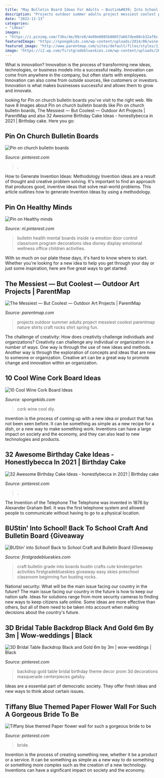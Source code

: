 ```yaml
---
title: "May Bulletin Board Ideas For Adults ~ Bustin&#039; Into School! Back To School Craft And Bulletin Board {giveaway"
description: "Projects outdoor summer adults project messiest coolest parentmap nature shirts craft rocks shirt spring fun"
date: "2022-11-13"
categories:
- "ideas"
images:
- "https://i.pinimg.com/736x/4e/09/e0/4e09e0085b80657a667dee88cb32af8c.jpg"
featuredImage: "https://spongekids.com/wp-content/uploads/2014/06/wine-cork-board/6-diy-wine-cork-board-ideas.jpg"
featured_image: "http://www.parentmap.com/sites/default/files/styles/1180x660_scaled_cropped/public/2019-05/Nature-Tie-Dye-Shirts-These-t-shirt-designs-were-made-from-rocks-leaves-twigs-other-things-found-in-nature.-This-is-a-fun-spring-or-summer-art-activity-craft-for-kids-or-for-adults_1.jpg?itok=DNZiMD3d"
image: "https://i2.wp.com/firstgradeblueskies.com/wp-content/uploads/2014/07/back-to-school-craft.png?fit=712%2C450&amp;ssl=1"
---
```



What is innovation?
Innovation is the process of transforming new ideas, technologies, or business models into a successful reality. Innovation can come from anywhere in the company, but often starts with employees. Innovation can also come from outside sources, like customers or investors. Innovation is what makes businesses successful and allows them to grow and innovate.

	

		
looking for Pin on church bulletin boards you've visit to the right web. We have 8 Images about Pin on church bulletin boards like Pin on church bulletin boards, The Messiest — But Coolest — Outdoor Art Projects | ParentMap and also 32 Awesome Birthday Cake Ideas - honestlybecca in 2021 | Birthday cake. Here you go:
		
    
## Pin On Church Bulletin Boards

<img loading=lazy src="https://i.pinimg.com/736x/c4/e0/f6/c4e0f680107b2e62dcb094a1af8ede7f--church-bulletin-boards.jpg" onerror="this.onerror=null;this.src='https://tse4.mm.bing.net/th?id=OIP.Fxy4_kYHq5nuHnWYpQVe4AHaFj&amp;pid=15.1';" alt="Pin on church bulletin boards">

_Source: pinterest.com_

>. 

	

How to Generate Invention Ideas: Methodology
Invention ideas are a result of thought and creative problem solving. It's important to find an approach that produces good, inventive ideas that solve real-world problems. This article outlines how to generate Invention Ideas by using a methodology.

    
## Pin On Healthy Minds

<img loading=lazy src="https://i.pinimg.com/736x/7d/eb/95/7deb95e42e9b2427a61bcb357ffee719.jpg" onerror="this.onerror=null;this.src='https://tse4.mm.bing.net/th?id=OIP.vkZ9WRQp6sUNkAO8lL1jXwHaNK&amp;pid=15.1';" alt="Pin on Healthy minds">

_Source: nl.pinterest.com_

>bulletin health mental boards inside ra emotion door control classroom program decorations idea disney display emotional wellness office children activities. 

	

With so much on our plate these days, it's hard to know where to start. Whether you're looking for a new idea to help you get through your day or just some inspiration, here are five great ways to get started: 

    
## The Messiest — But Coolest — Outdoor Art Projects | ParentMap

<img loading=lazy src="http://www.parentmap.com/sites/default/files/styles/1180x660_scaled_cropped/public/2019-05/Nature-Tie-Dye-Shirts-These-t-shirt-designs-were-made-from-rocks-leaves-twigs-other-things-found-in-nature.-This-is-a-fun-spring-or-summer-art-activity-craft-for-kids-or-for-adults_1.jpg?itok=DNZiMD3d" onerror="this.onerror=null;this.src='https://tse3.mm.bing.net/th?id=OIP.jU_BhQ67HMbUQ5yvGZ78zgHaEJ&amp;pid=15.1';" alt="The Messiest — But Coolest — Outdoor Art Projects | ParentMap">

_Source: parentmap.com_

>projects outdoor summer adults project messiest coolest parentmap nature shirts craft rocks shirt spring fun. 

	

The challenge of creativity: How does creativity challenge individuals and organizations?
Creativity can challenge any individual or organization in a number of ways. One way is through the use of new ideas and methods. Another way is through the exploration of concepts and ideas that are new to someone or organization. Creative art can be a great way to promote change and innovation within an organization.

    
## 10 Cool Wine Cork Board Ideas

<img loading=lazy src="https://spongekids.com/wp-content/uploads/2014/06/wine-cork-board/6-diy-wine-cork-board-ideas.jpg" onerror="this.onerror=null;this.src='https://tse4.mm.bing.net/th?id=OIP.kghqnlfSOBajVZ1Li5ADtAHaKc&amp;pid=15.1';" alt="10 Cool Wine Cork Board Ideas">

_Source: spongekids.com_

>cork wine cool diy. 

	

invention is the process of coming up with a new idea or product that has not been seen before. It can be something as simple as a new recipe for a dish, or a new way to make something work. Inventions can have a large impact on society and the economy, and they can also lead to new technologies and products.

    
## 32 Awesome Birthday Cake Ideas - Honestlybecca In 2021 | Birthday Cake

<img loading=lazy src="https://i.pinimg.com/736x/4e/09/e0/4e09e0085b80657a667dee88cb32af8c.jpg" onerror="this.onerror=null;this.src='https://tse3.mm.bing.net/th?id=OIP.P48iqb9Dzjer7GWmCIalZAHaLH&amp;pid=15.1';" alt="32 Awesome Birthday Cake Ideas - honestlybecca in 2021 | Birthday cake">

_Source: pinterest.com_

>. 

	

The Invention of the Telephone
The Telephone was invented in 1876 by Alexander Graham Bell. It was the first telephone system and allowed people to communicate without having to go to a physical location.

    
## BUStin&#039; Into School! Back To School Craft And Bulletin Board {Giveaway

<img loading=lazy src="https://i2.wp.com/firstgradeblueskies.com/wp-content/uploads/2014/07/back-to-school-craft.png?fit=712%2C450&amp;ssl=1" onerror="this.onerror=null;this.src='https://tse1.mm.bing.net/th?id=OIP.KeknJX6jobK7j8Z2_EqPjAHaEr&amp;pid=15.1';" alt="BUStin&#039; into School! Back to School Craft and Bulletin Board {Giveaway">

_Source: firstgradeblueskies.com_

>craft bulletin grade into boards bustin crafts cute kindergarten activities firstgradeblueskies giveaway easy skies preschool classroom beginning fun busting rocks. 

	

National security: What will be the main issue facing our country in the future?
The main issue facing our country in the future is how to keep our nation safe. Ideas for solutions range from more security cameras to finding new ways to keep citizens safe online. Some ideas are more effective than others, but all of them need to be taken into account when making decisions about the country's future.

    
## 3D Bridal Table Backdrop Black And Gold 6m By 3m | Wow-weddings | Black

<img loading=lazy src="https://i.pinimg.com/736x/00/68/2d/00682da5e3d86f6cf4d134b1988c55c4.jpg" onerror="this.onerror=null;this.src='https://tse3.mm.bing.net/th?id=OIP.hy0PRSWXNItP-Q67nlo4ngHaJ3&amp;pid=15.1';" alt="3D Bridal Table Backdrop Black and Gold 6m by 3m | wow-weddings | Black">

_Source: pinterest.com_

>backdrop gold table bridal birthday theme decor prom 3d decorations masquerade centerpieces gatsby. 

	

Ideas are a essential part of democratic society. They offer fresh ideas and new ways to think about certain issues. 

    
## Tiffany Blue Themed Paper Flower Wall For Such A Gorgeous Bride To Be

<img loading=lazy src="https://i.pinimg.com/736x/31/a2/bd/31a2bd9098e145abf495caddd705700f.jpg" onerror="this.onerror=null;this.src='https://tse2.mm.bing.net/th?id=OIP.Q5DhhuVMgQllfg3sXd13YAHaG-&amp;pid=15.1';" alt="Tiffany blue themed Paper flower wall for such a gorgeous bride to be">

_Source: pinterest.com_

>bride. 

	

Invention is the process of creating something new, whether it be a product or a service. It can be something as simple as a new way to do something or something more complex such as the creation of a new technology. Inventions can have a significant impact on society and the economy.

